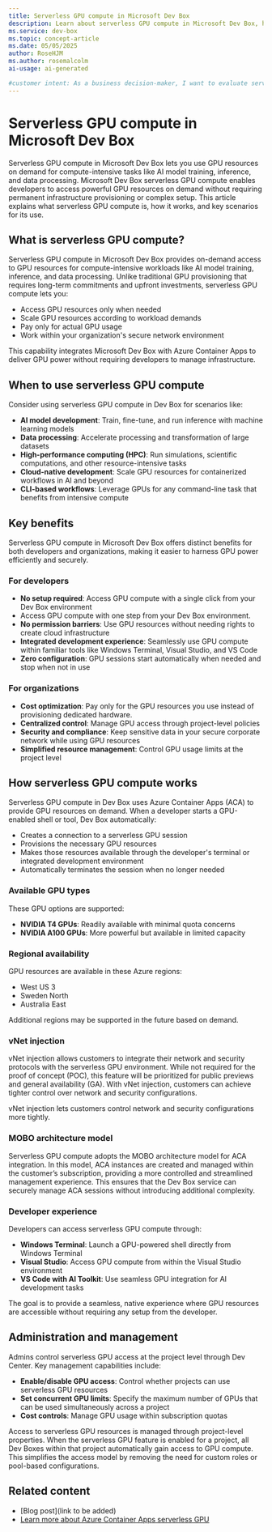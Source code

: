 ```yaml
---
title: Serverless GPU compute in Microsoft Dev Box
description: Learn about serverless GPU compute in Microsoft Dev Box, how it works, benefits for developers and organizations, and key use cases.
ms.service: dev-box
ms.topic: concept-article
ms.date: 05/05/2025
author: RoseHJM
ms.author: rosemalcolm
ai-usage: ai-generated

#customer intent: As a business decision-maker, I want to evaluate serverless GPU compute in Dev Box so that I can determine its value for my team’s workflows.
---
```


# Serverless GPU compute in Microsoft Dev Box

Serverless GPU compute in Microsoft Dev Box lets you use GPU resources on demand for compute-intensive tasks like AI model training, inference, and data processing. Microsoft Dev Box serverless GPU compute enables developers to access powerful GPU resources on demand without requiring permanent infrastructure provisioning or complex setup. This article explains what serverless GPU compute is, how it works, and key scenarios for its use.

## What is serverless GPU compute?

Serverless GPU compute in Microsoft Dev Box provides on-demand access to GPU resources for compute-intensive workloads like AI model training, inference, and data processing. Unlike traditional GPU provisioning that requires long-term commitments and upfront investments, serverless GPU compute lets you:

- Access GPU resources only when needed
- Scale GPU resources according to workload demands
- Pay only for actual GPU usage
- Work within your organization's secure network environment

This capability integrates Microsoft Dev Box with Azure Container Apps to deliver GPU power without requiring developers to manage infrastructure.

## When to use serverless GPU compute

Consider using serverless GPU compute in Dev Box for scenarios like:

- **AI model development**: Train, fine-tune, and run inference with machine learning models
- **Data processing**: Accelerate processing and transformation of large datasets
- **High-performance computing (HPC)**: Run simulations, scientific computations, and other resource-intensive tasks
- **Cloud-native development**: Scale GPU resources for containerized workflows in AI and beyond
- **CLI-based workflows**: Leverage GPUs for any command-line task that benefits from intensive compute

## Key benefits

Serverless GPU compute in Microsoft Dev Box offers distinct benefits for both developers and organizations, making it easier to harness GPU power efficiently and securely.

### For developers

- **No setup required**: Access GPU compute with a single click from your Dev Box environment
- Access GPU compute with one step from your Dev Box environment.
- **No permission barriers**: Use GPU resources without needing rights to create cloud infrastructure
- **Integrated development experience**: Seamlessly use GPU compute within familiar tools like Windows Terminal, Visual Studio, and VS Code
- **Zero configuration**: GPU sessions start automatically when needed and stop when not in use

### For organizations

- **Cost optimization**: Pay only for the GPU resources you use instead of provisioning dedicated hardware.
- **Centralized control**: Manage GPU access through project-level policies
- **Security and compliance**: Keep sensitive data in your secure corporate network while using GPU resources
- **Simplified resource management**: Control GPU usage limits at the project level

## How serverless GPU compute works

Serverless GPU compute in Dev Box uses Azure Container Apps (ACA) to provide GPU resources on demand. When a developer starts a GPU-enabled shell or tool, Dev Box automatically:

- Creates a connection to a serverless GPU session
- Provisions the necessary GPU resources
- Makes those resources available through the developer's terminal or integrated development environment
- Automatically terminates the session when no longer needed

### Available GPU types

These GPU options are supported:

- **NVIDIA T4 GPUs**: Readily available with minimal quota concerns
- **NVIDIA A100 GPUs**: More powerful but available in limited capacity

### Regional availability

GPU resources are available in these Azure regions:

- West US 3
- Sweden North
- Australia East

Additional regions may be supported in the future based on demand.

### vNet injection

vNet injection allows customers to integrate their network and security protocols with the serverless GPU environment. While not required for the proof of concept (POC), this feature will be prioritized for public previews and general availability (GA). With vNet injection, customers can achieve tighter control over network and security configurations.

vNet injection lets customers control network and security configurations more tightly.

### MOBO architecture model

Serverless GPU compute adopts the MOBO architecture model for ACA integration. In this model, ACA instances are created and managed within the customer’s subscription, providing a more controlled and streamlined management experience. This ensures that the Dev Box service can securely manage ACA sessions without introducing additional complexity.

### Developer experience

Developers can access serverless GPU compute through:

- **Windows Terminal**: Launch a GPU-powered shell directly from Windows Terminal
- **Visual Studio**: Access GPU compute from within the Visual Studio environment
- **VS Code with AI Toolkit**: Use seamless GPU integration for AI development tasks

The goal is to provide a seamless, native experience where GPU resources are accessible without requiring any setup from the developer.

## Administration and management

Admins control serverless GPU access at the project level through Dev Center. Key management capabilities include:

- **Enable/disable GPU access**: Control whether projects can use serverless GPU resources
- **Set concurrent GPU limits**: Specify the maximum number of GPUs that can be used simultaneously across a project
- **Cost controls**: Manage GPU usage within subscription quotas

Access to serverless GPU resources is managed through project-level properties. When the serverless GPU feature is enabled for a project, all Dev Boxes within that project automatically gain access to GPU compute. This simplifies the access model by removing the need for custom roles or pool-based configurations.

## Related content

- [Blog post](link to be added)
- [Learn more about Azure Container Apps serverless GPU](/azure/container-apps/sessions-code-interpreter)